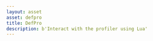```yaml
---
layout: asset
asset: defpro
title: DefPro
description: b'Interact with the profiler using Lua'
---
```


